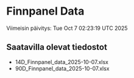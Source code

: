 # Finnpanel Data

Viimeisin päivitys: Tue Oct  7 02:23:19 UTC 2025

## Saatavilla olevat tiedostot
- 14D_Finnpanel_data_2025-10-07.xlsx
- 90D_Finnpanel_data_2025-10-07.xlsx
